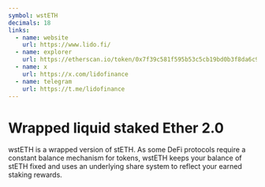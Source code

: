 ```yaml
---
symbol: wstETH
decimals: 18
links:
  - name: website
    url: https://www.lido.fi/
  - name: explorer
    url: https://etherscan.io/token/0x7f39c581f595b53c5cb19bd0b3f8da6c935e2ca0
  - name: x
    url: https://x.com/lidofinance
  - name: telegram
    url: https://t.me/lidofinance
---
```


# Wrapped liquid staked Ether 2.0

wstETH is a wrapped version of stETH. As some DeFi protocols require a constant balance mechanism for tokens, wstETH keeps your balance of stETH fixed and uses an underlying share system to reflect your earned staking rewards.
